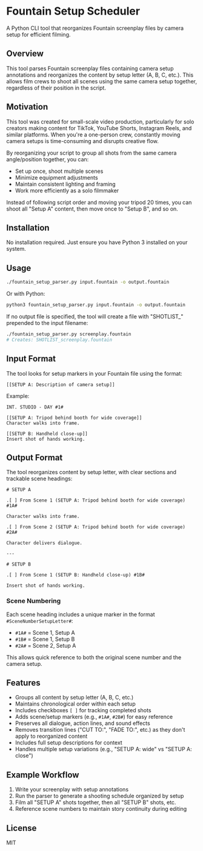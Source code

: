 # Fountain Setup Scheduler

A Python CLI tool that reorganizes Fountain screenplay files by camera setup for efficient filming.

## Overview

This tool parses Fountain screenplay files containing camera setup annotations and reorganizes the content by setup letter (A, B, C, etc.). This allows film crews to shoot all scenes using the same camera setup together, regardless of their position in the script.

## Motivation

This tool was created for small-scale video production, particularly for solo creators making content for TikTok, YouTube Shorts, Instagram Reels, and similar platforms. When you're a one-person crew, constantly moving camera setups is time-consuming and disrupts creative flow. 

By reorganizing your script to group all shots from the same camera angle/position together, you can:
- Set up once, shoot multiple scenes
- Minimize equipment adjustments
- Maintain consistent lighting and framing
- Work more efficiently as a solo filmmaker

Instead of following script order and moving your tripod 20 times, you can shoot all "Setup A" content, then move once to "Setup B", and so on.

## Installation

No installation required. Just ensure you have Python 3 installed on your system.

## Usage

```bash
./fountain_setup_parser.py input.fountain -o output.fountain
```

Or with Python:

```bash
python3 fountain_setup_parser.py input.fountain -o output.fountain
```

If no output file is specified, the tool will create a file with "SHOTLIST_" prepended to the input filename:

```bash
./fountain_setup_parser.py screenplay.fountain
# Creates: SHOTLIST_screenplay.fountain
```

## Input Format

The tool looks for setup markers in your Fountain file using the format:

```fountain
[[SETUP A: Description of camera setup]]
```

Example:

```fountain
INT. STUDIO - DAY #1#

[[SETUP A: Tripod behind booth for wide coverage]]
Character walks into frame.

[[SETUP B: Handheld close-up]]
Insert shot of hands working.
```

## Output Format

The tool reorganizes content by setup letter, with clear sections and trackable scene headings:

```fountain
# SETUP A

.[ ] From Scene 1 (SETUP A: Tripod behind booth for wide coverage) #1A#

Character walks into frame.

.[ ] From Scene 2 (SETUP A: Tripod behind booth for wide coverage) #2A#

Character delivers dialogue.

---

# SETUP B

.[ ] From Scene 1 (SETUP B: Handheld close-up) #1B#

Insert shot of hands working.
```

### Scene Numbering

Each scene heading includes a unique marker in the format `#SceneNumberSetupLetter#`:
- `#1A#` = Scene 1, Setup A
- `#1B#` = Scene 1, Setup B  
- `#2A#` = Scene 2, Setup A

This allows quick reference to both the original scene number and the camera setup.

## Features

- Groups all content by setup letter (A, B, C, etc.)
- Maintains chronological order within each setup
- Includes checkboxes `[ ]` for tracking completed shots
- Adds scene/setup markers (e.g., `#1A#`, `#2B#`) for easy reference
- Preserves all dialogue, action lines, and sound effects
- Removes transition lines ("CUT TO:", "FADE TO:", etc.) as they don't apply to reorganized content
- Includes full setup descriptions for context
- Handles multiple setup variations (e.g., "SETUP A: wide" vs "SETUP A: close")

## Example Workflow

1. Write your screenplay with setup annotations
2. Run the parser to generate a shooting schedule organized by setup
3. Film all "SETUP A" shots together, then all "SETUP B" shots, etc.
4. Reference scene numbers to maintain story continuity during editing

## License

MIT

